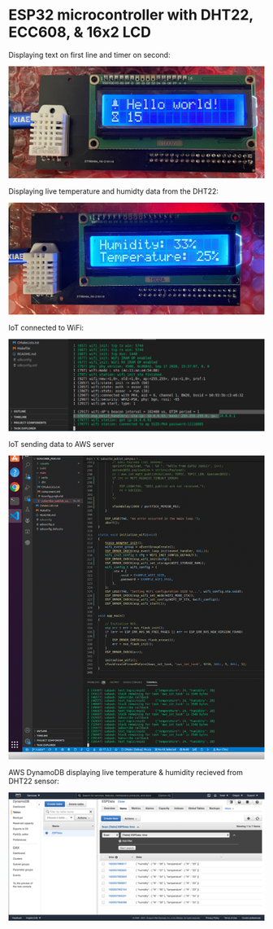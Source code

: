 # ESP32 microcontroller with DHT22, ECC608, & 16x2 LCD

Displaying text on first line and timer on second:

<img src="https://github.com/ibrahimswati/ESP32/blob/main/display.png">

Displaying live temperature and humidty data from the DHT22: 

<img src="https://github.com/ibrahimswati/ESP32/blob/main/thdisplay.png">

IoT connected to WiFi: 

<img src="https://github.com/ibrahimswati/ESP32/blob/main/ConnectWifi.png">

IoT sending data to AWS server 

<img src="https://github.com/ibrahimswati/ESP32/blob/main/IoTSendingData.png">

AWS DynamoDB displaying live temperature & humidity recieved from DHT22 sensor:

<img src="https://github.com/ibrahimswati/ESP32/blob/main/AWSDynamoDB.png">

